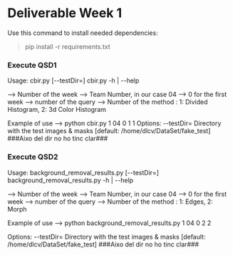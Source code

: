 # Deliverable Week 1

Use this command to install needed dependencies:
> pip install -r requirements.txt

### Execute QSD1
Usage:
  cbir.py <weekNumber> <teamNumber> <winEval> <querySet> <MethodNumber> [--testDir=<td>] 
  cbir.py -h | --help
  
  <weekNumber> --> Number of the week
  <teamNumber> --> Team Number, in our case 04
  <winEval> --> 0 for the first week
  <querySet> --> number of the query
  <MethodNumber> --> Number of the method : 1: Divided Histogram, 2: 3d Color Histogram
  
  Example of use --> python cbir.py 1 04 0 1 1
Options:
  --testDir=<td>        Directory with the test images & masks [default: /home/dlcv/DataSet/fake_test]        ###Aixo del dir no ho tinc clar###
 
### Execute QSD2
Usage:
  background_removal_results.py <weekNumber> <teamNumber> <winEval> <querySet> <MethodNumber> [--testDir=<td>] 
  background_removal_results.py -h | --help
  
  <weekNumber> --> Number of the week
  <teamNumber> --> Team Number, in our case 04
  <winEval> --> 0 for the first week
  <querySet> --> number of the query
  <MethodNumber> --> Number of the method : 1: Edges, 2: Morph
  
  Example of use --> python background_removal_results.py 1 04 0 2 2
          
Options:
  --testDir=<td>        Directory with the test images & masks [default: /home/dlcv/DataSet/fake_test]        ###Aixo del dir no ho tinc clar###
  
